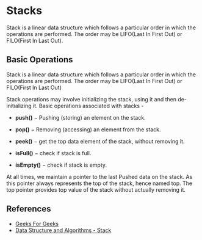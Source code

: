 # Stacks

Stack is a linear data structure which follows a particular order in which the operations are performed. The order may be LIFO(Last In First Out) or FILO(First In Last Out).

## Basic Operations

Stack is a linear data structure which follows a particular order in which the operations are performed. The order may be LIFO(Last In First Out) or FILO(First In Last Out)

Stack operations may involve initializing the stack, using it and then de-initializing it. Basic operations associated with stacks -

- **push()** − Pushing (storing) an element on the stack.

- **pop()** − Removing (accessing) an element from the stack.

- **peek()** − get the top data element of the stack, without removing it.

- **isFull()** − check if stack is full.

- **isEmpty()** − check if stack is empty.

At all times, we maintain a pointer to the last Pushed data on the stack. As this pointer always represents the top of the stack, hence named top. The top pointer provides top value of the stack without actually removing it.


## References

- [Geeks For Geeks](geeksforgeeks.org)
- [Data Structure and Algorithms - Stack](https://www.tutorialspoint.com/data_structures_algorithms/stack_algorithm.htm)
